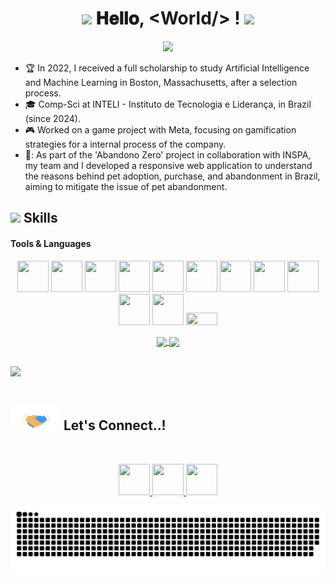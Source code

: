 <!-- Hello World Title -->
<h1 align="center">
  <a target="_blank">
    <img src="https://github.com/JayantGoel001/JayantGoel001/blob/master/GIF/Earth.gif" width="24px" style="max-width:100%;">
  </a>
  𝐇𝐞𝐥𝐥𝐨, &lt;World/&gt; !
  <a target="_blank">
    <img src="https://github.com/JayantGoel001/JayantGoel001/blob/master/GIF/Hi.gif" width="40px" />
  </a>
</h1>

<!-- Introducing myself -->
<p align="center">
  <a href="https://github.com/DenverCoder1/readme-typing-svg"><img src="https://readme-typing-svg.herokuapp.com?font=Time+New+Roman&color=cyan&size=25&center=true&vCenter=true&width=600&height=100&lines=I'm+Júlia+Lika+Ishikawa...;++;Self-taught+Front-End+Developer,;Computer+Science+Student,;CTF+Newbie,;Active+Learner;Love+to+learn+new+stuff!"></a>
</p>


- 🏆 In 2022, I received a full scholarship to study Artificial Intelligence and Machine Learning in Boston, Massachusetts, after a selection process.
- 🎓 Comp-Sci at INTELI - Instituto de Tecnologia e Liderança, in Brazil (since 2024).
- 🎮 Worked on a game project with Meta, focusing on gamification strategies for a internal process of the company.
- 🐾: As part of the 'Abandono Zero' project in collaboration with INSPA, my team and I developed a responsive web application to understand the reasons behind pet adoption, purchase, and abandonment in Brazil, aiming to mitigate the issue of pet abandonment.


## <img src="https://media2.giphy.com/media/QssGEmpkyEOhBCb7e1/giphy.gif?cid=ecf05e47a0n3gi1bfqntqmob8g9aid1oyj2wr3ds3mg700bl&rid=giphy.gif" width ="25"><b> Skills</b>

<h4>Tools & Languages</h2>
<p align="center">
  <img src="https://github.com/julia-lika/julia-lika/assets/159062938/89097b28-932f-466e-a5fb-6266dcb7b54b" width="50" height="50">
  <img src="https://github.com/julia-lika/julia-lika/assets/159062938/18002b47-e52f-44eb-b06c-0da207564f3d" width="50" height="50">
  <img src="https://github.com/julia-lika/julia-lika/assets/159062938/4fe963ff-9337-4c9f-a691-d66d342b5df9" width="50" height="50">
  <img src="https://github.com/julia-lika/julia-lika/assets/159062938/d8730e78-a181-4d7f-96c7-89460973f6bd" width="50" height="50">
  <img src="https://github.com/julia-lika/julia-lika/assets/159062938/cacb5e9f-84c8-47ac-ad10-48d4ff2bbd2b" width="50" height="50">
  <img src="https://github.com/julia-lika/julia-lika/assets/159062938/f7a1c6d1-5670-43c1-a6bd-194d0fb823d4" width="50" height="50">
  <img src="https://github.com/julia-lika/julia-lika/assets/159062938/c80e8519-14ff-4a79-bc7e-cae4c85ef863" width="50" height="50">
  <img src="https://github.com/julia-lika/julia-lika/assets/159062938/acb7ac76-6759-41e5-8207-e1b71568945f" width="50" height="50">
  <img src="https://github.com/julia-lika/julia-lika/assets/159062938/32f9e01c-0944-43f9-9647-e9ba5e22d3f4" width="50" height="50">
  <img src="https://github.com/julia-lika/julia-lika/assets/159062938/d14771eb-d677-4149-930b-4cd82f2939ba" width="50" height="50">
  <img src="https://cdn.phaser.io/images/logo/phaser-logo.svg" width="50" height="50">
  <img src="https://sailsjs.com/images/logos/sails-logo_dkBg_dkBlue.png" width="50" height="20">
</p>




<!-- Stats -->
<div align="center">
<a href="https://github.com/anuraghazra/github-readme-stats">
  <img height=200 align="center" src="https://github-readme-stats.vercel.app/api?username=julia-lika&show_icons=true&rank_icon=github&theme=tokyonight" />
</a>
<a href="https://github.com/anuraghazra/convoychat">
  <img height=200 align="center" src="https://github-readme-stats.vercel.app/api/top-langs?username=julia-lika&layout=compact&card_width=320&theme=tokyonight&card_width=320" />
</a>
</div>
<br>

<img src="https://user-images.githubusercontent.com/73097560/115834477-dbab4500-a447-11eb-908a-139a6edaec5c.gif"><br><br>

## <img src="https://github.com/0xAbdulKhalid/0xAbdulKhalid/raw/main/assets/mdImages/handshake.gif" width ="80"><b> Let's Connect..!</b>
<br>

<p align="center">
  <a href="https://www.linkedin.com/in/j%C3%BAlia-lika-ishikawa/" target="_blank">
    <img src="https://github.com/julia-lika/julia-lika/assets/159062938/17e6acc8-e832-4ffd-9a2a-c6b3d8e6cb35" width="50" height="50">
  </a>
  <a href="https://twitter.com/your-profile" target="_blank">
    <img src="https://github.com/julia-lika/julia-lika/assets/159062938/5b010b14-2342-4c6f-8a17-af05722af263" width="50" height="50">
  </a>
  <a href="https://github.com/your-profile" target="_blank">
    <img src="https://github.com/julia-lika/julia-lika/assets/159062938/3056a7ce-f0d0-4fda-bf0c-c7300a14c670" width="50" height="50">
  </a>
</p>


<div align="center"> 
<picture>
  <source media="(prefers-color-scheme: dark)" srcset="https://raw.githubusercontent.com/platane/platane/output/github-contribution-grid-snake-dark.svg">
  <source media="(prefers-color-scheme: light)" srcset="https://raw.githubusercontent.com/platane/platane/output/github-contribution-grid-snake.svg">
  <img alt="github contribution grid snake animation" src="https://raw.githubusercontent.com/platane/platane/output/github-contribution-grid-snake.svg">
</picture>
</div>
